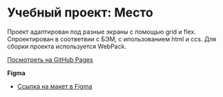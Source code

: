 # Учебный проект: Место

Проект адаптирован под разные экраны с помощью grid  и flex. Cпроектирован в соответвии с БЭМ, с ипользованием html и сcs.
Для сборки проекта используется WebPack.


[Посмотреть на GitHub Pages](https://margoten.github.io/mesto-project)

**Figma**

* [Ссылка на макет в Figma](https://www.figma.com/file/2cn9N9jSkmxD84oJik7xL7/JavaScript.-Sprint-4?node-id=0%3A1)
